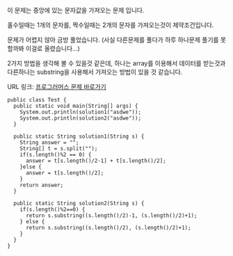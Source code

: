 이 문제는 중앙에 있는 문자값을 가져오는 문제 입니다.

홀수일때는 1개의 문자를, 짝수일때는 2개의 문자를 가져오는것이 제약조건입니다.

문제가 어렵지 않아 금방 풀었습니다. (사실 다른문제를 풀다가 하루 하나문제 풀기를 못할까봐 이걸로 올렸습니다...)

2가지 방법을 생각해 볼 수 있을것 같은데, 하나는 array를 이용해서 데이터를 받는것과 다른하나는 substring을 사용해서 가져오는 방법이 있을 것 같습니다.

URL 링크: [프로그러머스 문제 바로가기](https://programmers.co.kr/learn/courses/30/lessons/12903?language=java)

```{.java}
public class Test {
  public static void main(String[] args) {
    System.out.println(solution1("asdwe"));
    System.out.println(solution2("asdwe"));
  }
  
  public static String solution1(String s) {
    String answer = "";
    String[] t = s.split("");
    if(s.length()%2 == 0) {
      answer = t[s.length()/2-1] + t[s.length()/2];
    }else {
      answer = t[s.length()/2];
    }
    return answer;
  }
  
  public static String solution2(String s) {
    if(s.length()%2==0) {
      return s.substring((s.length()/2)-1, (s.length()/2)+1);
    } else {
      return s.substring((s.length()/2), (s.length()/2)+1);       
    }
  }
}
```
